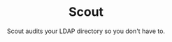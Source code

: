 <h1 align="center">Scout</h1>

<p align="center">Scout audits your LDAP directory so you don't have to.</p>
